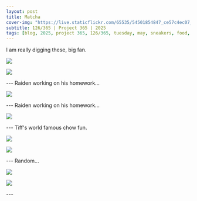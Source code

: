 ```yaml
---
layout: post
title: Matcha
cover-img: "https://live.staticflickr.com/65535/54501854847_ce57c4ec07_h.jpg"
subtitle: 126/365 | Project 365 | 2025
tags: [blog, 2025, project 365, 126/365, tuesday, may, sneakers, food, raiden]
---
```

<style>
  .intro-header.big-img {
    background-position:center; 
  }
</style>
I am really digging these, big fan.
<p class="post-img-wrap">
  <img src="https://live.staticflickr.com/65535/54503077350_9b2c29cdb1_h.jpg">
</p>
<p class="post-img-wrap">
  <img src="https://live.staticflickr.com/65535/54503077600_2d5f776748_h.jpg">
</p>
---
Raiden working on his homework...
<p class="post-img-wrap">
  <img src="https://live.staticflickr.com/65535/54502984133_179bb424ef_h.jpg">
</p>
---
Raiden working on his homework...
<p class="post-img-wrap">
  <img src="https://live.staticflickr.com/65535/54502984133_179bb424ef_h.jpg">
</p>
---
Tiff's world famous chow fun.
<p class="post-img-wrap">
  <img src="https://live.staticflickr.com/65535/54501855022_463ad35fcc_h.jpg">
</p>
<p class="post-img-wrap">
  <img src="https://live.staticflickr.com/65535/54503077655_bdc54743d4_h.jpg">
</p>
---
Random...
<p class="post-img-wrap">
  <img src="https://live.staticflickr.com/65535/54526151780_f62cb86531_h.jpg">
</p>
<p class="post-img-wrap">
  <img src="https://live.staticflickr.com/65535/54502907274_7514305381_h.jpg">
</p>
---
